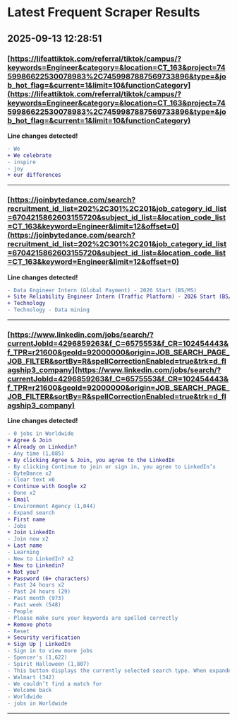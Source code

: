 # Latest Frequent Scraper Results

## 2025-09-13 12:28:51

### [https://lifeattiktok.com/referral/tiktok/campus/?keywords=Engineer&category=&location=CT_163&project=7459986622530078983%2C7459987887569733896&type=&job_hot_flag=&current=1&limit=10&functionCategory](https://lifeattiktok.com/referral/tiktok/campus/?keywords=Engineer&category=&location=CT_163&project=7459986622530078983%2C7459987887569733896&type=&job_hot_flag=&current=1&limit=10&functionCategory)

**Line changes detected!**

```diff
- We
+ We celebrate
- inspire
- joy
+ our differences
```

---
### [https://joinbytedance.com/search?recruitment_id_list=202%2C301%2C201&job_category_id_list=6704215862603155720&subject_id_list=&location_code_list=CT_163&keyword=Engineer&limit=12&offset=0](https://joinbytedance.com/search?recruitment_id_list=202%2C301%2C201&job_category_id_list=6704215862603155720&subject_id_list=&location_code_list=CT_163&keyword=Engineer&limit=12&offset=0)

**Line changes detected!**

```diff
- Data Engineer Intern (Global Payment) - 2026 Start (BS/MS)
+ Site Reliability Engineer Intern (Traffic Platform) - 2026 Start (BS/MS)
+ Technology
- Technology - Data mining
```

---
### [https://www.linkedin.com/jobs/search/?currentJobId=4296859263&f_C=6575553&f_CR=102454443&f_TPR=r21600&geoId=92000000&origin=JOB_SEARCH_PAGE_JOB_FILTER&sortBy=R&spellCorrectionEnabled=true&trk=d_flagship3_company](https://www.linkedin.com/jobs/search/?currentJobId=4296859263&f_C=6575553&f_CR=102454443&f_TPR=r21600&geoId=92000000&origin=JOB_SEARCH_PAGE_JOB_FILTER&sortBy=R&spellCorrectionEnabled=true&trk=d_flagship3_company)

**Line changes detected!**

```diff
- 0 jobs in Worldwide
+ Agree & Join
+ Already on Linkedin?
- Any time (1,085)
+ By clicking Agree & Join, you agree to the LinkedIn
- By clicking Continue to join or sign in, you agree to LinkedIn’s
- ByteDance x2
- Clear text x6
+ Continue with Google x2
- Done x2
+ Email
- Environment Agency (1,044)
- Expand search
+ First name
- Jobs
+ Join LinkedIn
- Join now x2
+ Last name
- Learning
- New to LinkedIn? x2
+ New to Linkedin?
+ Not you?
+ Password (6+ characters)
- Past 24 hours x2
- Past 24 hours (29)
- Past month (973)
- Past week (548)
- People
- Please make sure your keywords are spelled correctly
+ Remove photo
- Reset
+ Security verification
+ Sign Up | LinkedIn
- Sign in to view more jobs
- Spencer's (1,622)
- Spirit Halloween (1,807)
- This button displays the currently selected search type. When expanded it provides a list of search options that will switch the search inputs to match the current selection.
- Walmart (342)
- We couldn’t find a match for
- Welcome back
- Worldwide
- jobs in Worldwide
```

---
